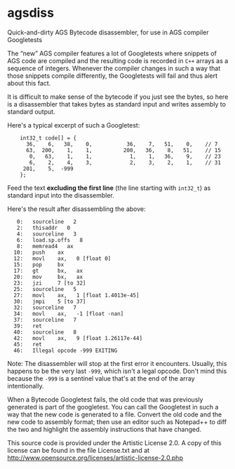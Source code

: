 # agsdiss
Quick-and-dirty AGS Bytecode disassembler, for use in AGS compiler Googletests 

The “new” AGS compiler features a lot of Googletests 
where snippets of AGS code are compiled 
and the resulting code is recorded in `C++` arrays as a sequence of integers.
Whenever the compiler changes 
in such a way that those snippets compile differently, 
the Googletests will fail and thus alert about this fact.

It is difficult to make sense of the bytecode if you just see the bytes, 
so here is a disassembler that takes bytes as standard input 
and writes assembly to standard output.

Here's a typical excerpt of such a Googletest:
```
    int32_t code[] = {
      36,    6,   38,    0,           36,    7,   51,    0,    // 7
      63,  200,    1,    1,          200,   36,    8,   51,    // 15
       0,   63,    1,    1,            1,    1,   36,    9,    // 23
       6,    2,    4,    3,            2,    3,    2,    1,    // 31
     201,    5,  -999
    };
```

Feed the text **excluding the first line** (the line starting with `int32_t`)
as standard input into the disassembler.

Here's the result after disassembling the above:
```
   0:   sourceline   2
   2:   thisaddr   0
   4:   sourceline   3
   6:   load.sp.offs   8
   8:   memread4   ax
  10:   push    ax
  12:   movl    ax,   0 [float 0]
  15:   pop     bx
  17:   gt      bx,   ax
  20:   mov     bx,   ax
  23:   jzi     7 [to 32]
  25:   sourceline   5
  27:   movl    ax,   1 [float 1.4013e-45]
  30:   jmpi    5 [to 37]
  32:   sourceline   7
  34:   movl    ax,   -1 [float -nan]
  37:   sourceline   7
  39:   ret     
  40:   sourceline   8
  42:   movl    ax,   9 [float 1.26117e-44]
  45:   ret     
  46:   Illegal opcode -999 EXITING
```

Note: The disassembler will stop at the first error it encounters. 
Usually, this happens to be the very last `-999`, which isn't a legal opcode. 
Don't mind this because the `-999` is a sentinel value that's at the end of the array intentionally. 

When a Bytecode Googletest fails, 
the old code that was previously generated is part of the googletest. 
You can call the Googletest in such a way that the new code is generated to a file. Convert the old code and the new code to assembly format;
then use an editor such as Notepad++ 
to diff the two and highlight the assembly instructions that have changed. 

This source code is provided under the Artistic License 2.0.
A copy of this license can be found in the file License.txt and at
http://www.opensource.org/licenses/artistic-license-2.0.php

